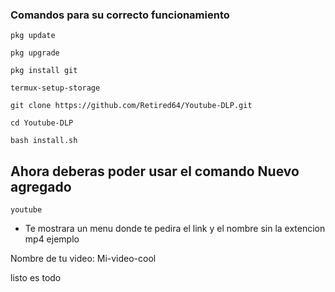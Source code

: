 ### Comandos para su correcto funcionamiento

```
pkg update

pkg upgrade 

pkg install git

termux-setup-storage

git clone https://github.com/Retired64/Youtube-DLP.git

cd Youtube-DLP

bash install.sh
```
## Ahora deberas poder usar el comando Nuevo agregado

```
youtube
```
* Te mostrara un menu donde te pedira el link y el nombre sin la extencion mp4 ejemplo

Nombre de tu video: Mi-video-cool

listo es todo
